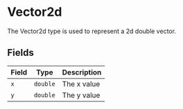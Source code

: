 # Vector2d

The Vector2d type is used to represent a 2d double vector.

## Fields

| Field | Type     | Description |
|-------|----------|-------------|
| `x`   | `double` | The x value |
| `y`   | `double` | The y value |